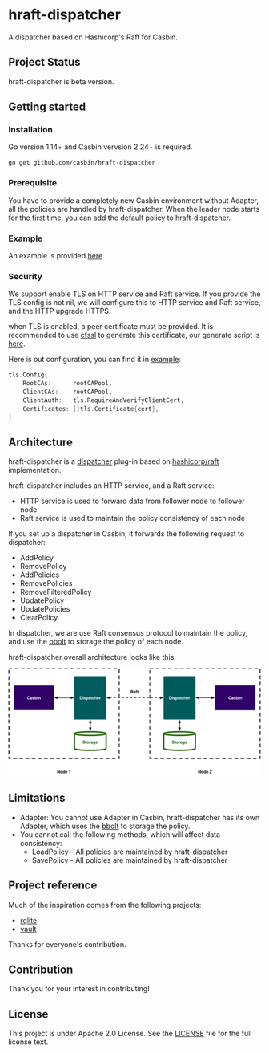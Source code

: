# hraft-dispatcher 

A dispatcher based on Hashicorp's Raft for Casbin.


## Project Status

hraft-dispatcher is beta version.

## Getting started

### Installation

Go version 1.14+ and Casbin vervsion 2.24+ is required.

```shell
go get github.com/casbin/hraft-dispatcher
```

### Prerequisite

You have to provide a completely new Casbin environment without Adapter, all the policies are handled by hraft-dispatcher. 
When the leader node starts for the first time, you can add the default policy to hraft-dispatcher.

### Example

An example is provided [here](./example).

### Security

We support enable TLS on HTTP service and Raft service. 
If you provide the TLS config is not nil, we will configure this to HTTP service and Raft service, and the HTTP upgrade HTTPS.

when TLS is enabled, a peer certificate must be provided. It is recommended to use [cfssl](https://github.com/cloudflare/cfssl) to generate this certificate, our generate script is [here](./testdata/ca/generate.sh).

Here is out configuration, you can find it in [example](./example/main.go):
```go
tls.Config{
    RootCAs:      rootCAPool,
    ClientCAs:    rootCAPool,
    ClientAuth:   tls.RequireAndVerifyClientCert,
    Certificates: []tls.Certificate{cert},
}
```

## Architecture

hraft-dispatcher is a [dispatcher](https://casbin.org/docs/en/dispatchers) plug-in based on [hashicorp/raft](https://github.com/hashicorp/raft) implementation.

hraft-dispatcher includes an HTTP service, and a Raft service:

- HTTP service is used to forward data from follower node to follower node
- Raft service is used to maintain the policy consistency of each node

If you set up a dispatcher in Casbin, it forwards the following request to dispatcher:

- AddPolicy
- RemovePolicy
- AddPolicies
- RemovePolicies
- RemoveFilteredPolicy
- UpdatePolicy
- UpdatePolicies
- ClearPolicy

In dispatcher, we are use Raft consensus protocol to maintain the policy, and use the [bbolt](https://github.com/etcd-io/bbolt) to storage the policy of each node.

hraft-dispatcher overall architecture looks like this:

![overall architecture](./docs/images/dispatcher-architecture.svg)

## Limitations

- Adapter: You cannot use Adapter in Casbin, hraft-dispatcher has its own Adapter, which uses the [bbolt](https://github.com/etcd-io/bbolt) to storage the policy.
- You cannot call the following methods, which will affect data consistency:
  - LoadPolicy - All policies are maintained by hraft-dispatcher
  - SavePolicy - All policies are maintained by hraft-dispatcher


## Project reference

Much of the inspiration comes from the following projects:

- [rqlite](https://github.com/rqlite/rqlite)
- [vault](https://github.com/hashicorp/vault)

Thanks for everyone's contribution.

## Contribution

Thank you for your interest in contributing!

## License

This project is under Apache 2.0 License. See the [LICENSE](LICENSE) file for the full license text.